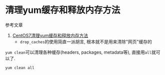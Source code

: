 # 清理yum缓存和释放内存方法

参考文章

1. [CentOS7清理yum缓存和释放内存方法](https://www.cnblogs.com/pejsidney/p/8873103.html)
    - `drop_caches`的使用简直一派胡言, 根本就不是用来清除"网页"缓存的

`yum clean`可以清理各种缓存(headers, packages, metadata等), 直接用`all`就可以了.

```
yum clean all
```

